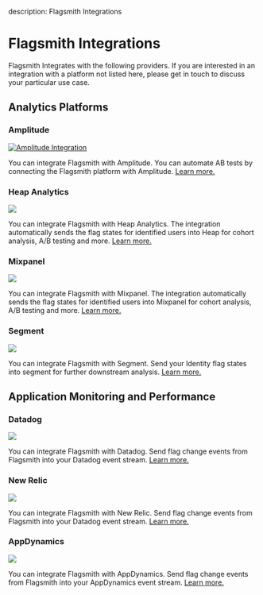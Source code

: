 description: Flagsmith Integrations

# Flagsmith Integrations

Flagsmith Integrates with the following providers. If you are interested in an integration with a platform not listed here, please get in touch to discuss your particular use case.

## Analytics Platforms

### Amplitude

[<img src="/images/integrations/amplitude/amplitude-logo.svg" alt="Amplitude Integration"/>](/integrations/amplitude)

You can integrate Flagsmith with Amplitude. You can automate AB tests by connecting the Flagsmith platform with Amplitude. [Learn more.](/integrations/amplitude)

### Heap Analytics

[<img src="/images/integrations/heap/heap-logo.svg"/>](/integrations/heap)

You can integrate Flagsmith with Heap Analytics. The integration automatically sends the flag states for identified users into Heap for cohort analysis, A/B testing and more. [Learn more.](/integrations/heap)

### Mixpanel

[<img src="/images/integrations/mixpanel/mixpanel-logo.svg"/>](/integrations/mixpanel)

You can integrate Flagsmith with Mixpanel. The integration automatically sends the flag states for identified users into Mixpanel for cohort analysis, A/B testing and more. [Learn more.](/integrations/mixpanel)

### Segment

[<img src="/images/integrations/segment/segment-logo.svg"/>](/integrations/segment)

You can integrate Flagsmith with Segment. Send your Identity flag states into segment for further downstream analysis. [Learn more.](/integrations/segment)

## Application Monitoring and Performance

### Datadog

[<img src="/images/integrations/datadog/datadog-logo.svg"/>](/integrations/datadog)

You can integrate Flagsmith with Datadog. Send flag change events from Flagsmith into your Datadog event stream. [Learn more.](/integrations/datadog)

### New Relic

[<img src="/images/integrations/newrelic/newrelic-logo.svg"/>](/integrations/newrelic)

You can integrate Flagsmith with New Relic. Send flag change events from Flagsmith into your Datadog event stream. [Learn more.](/integrations/newrelic)

### AppDynamics

[<img src="/images/integrations/appdynamics/appdynamics-logo.svg"/>](/integrations/appdynamics)

You can integrate Flagsmith with AppDynamics. Send flag change events from Flagsmith into your AppDynamics event stream. [Learn more.](/integrations/appdynamics)
